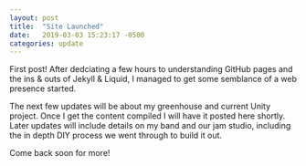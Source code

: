 ```yaml
---
layout: post
title:  "Site Launched"
date:   2019-03-03 15:23:17 -0500
categories: update
---
```

First post! After dedciating a few hours to understanding GitHub pages and the ins & outs of Jekyll & Liquid, I managed to get some semblance of a web presence started. 

The next few updates will be about my greenhouse and current Unity project. Once I get the content compiled I will have it posted here shortly. Later updates will include details on my band and our jam studio, including the in depth DIY process we went through to build it out.

Come back soon for more!
